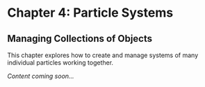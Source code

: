 # Chapter 4: Particle Systems

## Managing Collections of Objects

This chapter explores how to create and manage systems of many individual particles working together.

_Content coming soon..._
